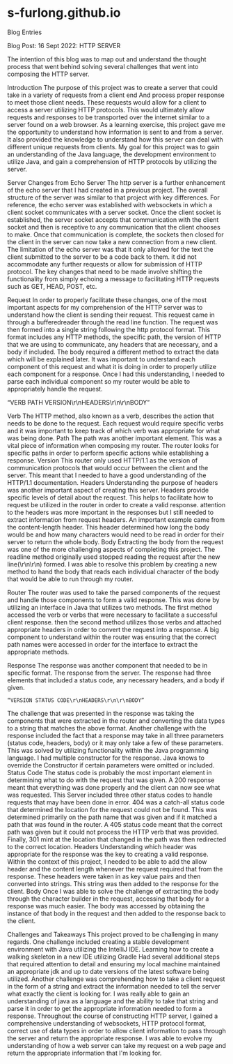 # s-furlong.github.io
Blog Entries

Blog Post: 16 Sept 2022: HTTP SERVER


The intention of this blog was to map out and understand the thought process that went behind solving several challenges that went into composing the HTTP server.

Introduction
The  purpose of this project was to create a server that could take in a variety of requests from a client end And process proper  response to meet those client needs. These requests would allow for a client to access a server utilizing HTTP protocols. This would ultimately allow requests  and responses to be transported over the internet similar to a server found on a web browser. As a learning exercise,  this project gave me the opportunity to understand how information is sent to and from a server. It also provided the knowledge to understand how this server can deal with different unique requests from clients. My  goal for this project was to gain an understanding of the Java language, the development environment  to utilize Java, and  gain a comprehension of HTTP protocols by utilizing the server. 

Server Changes from Echo Server
The http server is  a further enhancement of the echo server that I had created in a previous project.  The overall  structure of the server was similar to that project with key differences. For reference,  the echo server was established with websockets in which a client socket communicates with a server socket. Once the client socket is established,  the server socket accepts that communication with the client socket and then is receptive to any communication that the client chooses to make. Once that communication is complete,  the sockets then closed for the client in the server can now take a new  connection from a new client. The limitation of the echo server was that it only allowed for the text the client submitted to the server to be a code back to them.  it did not accommodate any further requests or allow for submission of HTTP protocol. The key changes that need to be made involve shifting the functionality from simply echoing a message  to facilitating HTTP requests such as GET, HEAD, POST, etc.

Request
In order to properly facilitate these changes, one of  the most important aspects for my comprehension of the HTTP server was to understand how the client is sending their request. This request came in through a bufferedreader through the read line function. The request was then formed into a single string following the http protocol format. This format includes any HTTP methods, the  specific path,  the version of HTTP that we are using to communicate,  any headers that are necessary,  and a body if included. The body required a different method to extract the data which will be explained later. It was important to understand each component of this request and what it is doing in order to properly utilize each component for a response. Once I had this understanding,  I needed to parse  each individual component so my router would be able to appropriately handle the request.

“VERB PATH VERSION\r\nHEADERS\r\n\r\nBODY”

Verb
The HTTP method,  also known as a verb,  describes the action  that needs to be done to the request. Each request would require specific verbs and it was important to keep track of which verb was appropriate for what was being done. 
Path
The path was another important element.  This was a vital piece of information when composing my router. The router looks for specific paths in order to perform specific actions while establishing a response.
Version
This router only used HTTP/1.1 as the  version of communication protocols that would occur between the client and the server. This meant that I needed to have a good understanding of the HTTP/1.1 documentation.
Headers
Understanding the  purpose of headers was another important aspect of creating this server. Headers provide specific levels of detail about the request.  This helps to facilitate how to request  be utilized in the router  in order to create a valid response.  attention to the headers was more important in the responses  but I still needed to extract information from request headers.  An important example came from the content-length header.  This header determined how long the body would be and how many characters would need to be read in order for their server to return the whole body.
	Body
Extracting the body from the request was one of the more challenging aspects of completing this project. The readline method originally used stopped reading the request after the new line(\r\n\r\n) formed. I was able to resolve this problem by creating a new method to hand the body that reads each individual character of the body that would be able to run through my router.

Router
The router was used to take the parsed components of the request and handle those components to form a valid response.  This was done by utilizing an interface in Java that utilizes two methods.  The first method accessed the verb  or verbs that  were necessary  to facilitate a successful client response.  then the second method utilizes those verbs and attached appropriate headers in order to convert the request into a response. A big component to understand within the router was ensuring that the correct path names were accessed in order for the interface to extract the appropriate methods.

Response
	The response was another component that needed to be in specific format. The response from the server. The response had three elements that included a status code, any necessary headers,  and a body if given.

	“VERSION STATUS CODE\r\nHEADERS\r\n\r\nBODY”

The challenge that was presented in the response was taking the components that were extracted in the router and converting the data types to a string that matches the above format. Another challenge with the response included the fact that a response may take in all three parameters (status code, headers,  body) or it may only take a few of these parameters. This was solved by utilizing functionality within the Java programming language. I had multiple constructor  for the response. Java  knows  to override the Constructor if certain parameters were omitted or included. 
Status Code
The status code is probably the most important element in determining what to do with the request that was given.  A 200 response meant that everything was done properly and the client can now see what was requested. This Server included three other status codes to handle requests that may have been done in error.  404 was a catch-all status code that determined the  location for the request could not be found. This was determined primarily on the path name that was given and if it matched a path that was found in the router.  A 405 status code meant that the correct path was given but it could not process the HTTP verb that was provided. Finally, 301 mint at the location that changed in the path was then redirected to the correct location. 
Headers
Understanding which header was appropriate for the response was the key to creating a valid response. Within the context of this project, I needed to be able to add the allow header and the content length whenever the request required that from the response. These headers were taken in as key value pairs and then converted into strings. This string was then added to the response for the client.
Body
Once I was able to solve the challenge of extracting the body through the character builder in the request,  accessing that body for a response was much easier.  The body was accessed by obtaining the instance of that body in the request and then added to the response back to the client.

Challenges and Takeaways
This project proved to be challenging in many regards. One challenge included creating a stable development environment with Java utilizing the IntelliJ IDE. Learning how to create a walking skeleton in a new IDE utilizing Gradle Had several additional steps that required attention to detail and ensuring my local machine maintained an appropriate jdk and up to date versions of the latest software being utilized. Another challenge was comprehending how to take a client request in the form of a string and extract the information needed to tell the server what exactly the client is looking for. I was really able to gain an understanding of java as a language and the ability to take that string and parse it in order to get the appropriate information needed to form a response. Throughout the course of constructing HTTP server,  I gained a comprehensive understanding of websockets, HTTP protocol  format, correct use of data types in order to allow client information  to pass through the server and return the appropriate response. I was able to evolve my understanding of how a web server can take my request on a web page and return the appropriate information that I'm looking for. 


